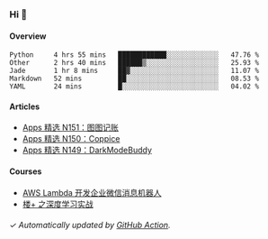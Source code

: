 ### Hi 👋

#### Overview

<!--START_SECTION:waka-->
```text
Python     4 hrs 55 mins   ████████████░░░░░░░░░░░░░   47.76 % 
Other      2 hrs 40 mins   ██████▒░░░░░░░░░░░░░░░░░░   25.93 % 
Jade       1 hr 8 mins     ██▓░░░░░░░░░░░░░░░░░░░░░░   11.07 % 
Markdown   52 mins         ██░░░░░░░░░░░░░░░░░░░░░░░   08.53 % 
YAML       24 mins         █░░░░░░░░░░░░░░░░░░░░░░░░   04.02 % 
```
<!--END_SECTION:waka-->

#### Articles

<!-- BLOG:START -->
- [Apps 精选 N151：图图记账](https://huhuhang.com/post/product-hunt/product-hunt-n151)
- [Apps 精选 N150：Coppice](https://huhuhang.com/post/product-hunt/product-hunt-n150)
- [Apps 精选 N149：DarkModeBuddy](https://huhuhang.com/post/product-hunt/product-hunt-n149)
<!-- BLOG:END -->

#### Courses

<!-- SYL:START -->
- [AWS Lambda 开发企业微信消息机器人](https://lanqiao.cn/courses/2868)
- [楼+ 之深度学习实战](https://lanqiao.cn/courses/2617)
<!-- SYL:END -->

###### ✓ Automatically updated by [GitHub Action](https://github.com/huhuhang/huhuhang/actions).
